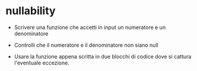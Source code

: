 # nullability
- Scrivere una funzione che accetti in input un numeratore e un denominatore

- Controlli che il numeratore e il denominatore non siano null

- Usare la funzione appena scritta in due blocchi di codice dove si cattura l'eventuale eccezione.
